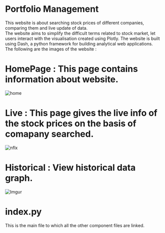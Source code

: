 # Portfolio Management
This website is about searching stock prices of different companies, comparing them and live update of data.  
The website aims to simplify the difficult terms related to stock market, let users interact with the visualisation created using Plotly.
The website is built using Dash, a python framework for building analytical web applications.  
The following are the images of the website :

# HomePage : This page contains information about website.

![home](https://user-images.githubusercontent.com/36327997/42178496-4d1761ba-7e4e-11e8-82cc-ebcbb4e63794.png)

# Live : This page gives the live info of the stock prices on the basis of comapany searched.

![nflx](https://user-images.githubusercontent.com/36327997/42178554-7d24fc8c-7e4e-11e8-9b1e-96051183d4b7.png)

# Historical : View historical data graph.

![Imgur](https://i.imgur.com/i9LAuPF.png)


 # index.py
 This is the main file to which all the other component files are linked.  




